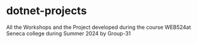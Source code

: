 # dotnet-projects
All the Workshops and the Project developed during the course WEB524at Seneca college during Summer 2024 by Group-31
